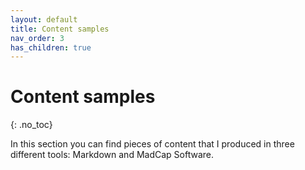 ```yaml
---
layout: default
title: Content samples
nav_order: 3
has_children: true
---
```


# Content samples

{: .no_toc}

In this section you can find pieces of content that I produced in three different tools: Markdown and MadCap Software.
